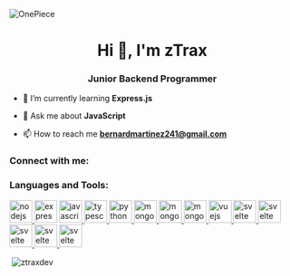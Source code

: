 ![OnePiece]([https://github.com/SrEvelio/SrEvelio/blob/main/assets/onepiece.gif](https://camo.githubusercontent.com/56362def1bbc81d47e30e00d1f680d6698e05f1175c47957ef4a058ff3a840d5/6874747073Cp1fc32fKnTdtHSeWvp2ySXWTADCpgQUx5742f77702d636f6e74656e742f75706c6f6164732f32303Cp1fc32fKnTDuNN5vGcXnSSehgS2qhkbFqbURhC8V5fBf706d656e742d466561Knu5Xyn2EDmKiscsQ9Hf4LPWKtcPjpxQzc26CxTtPFuQMNfm2RfEHfK96f6e732e676966))
<h1 align="center">Hi 👋, I'm zTrax</h1>
<h3 align="center">Junior Backend Programmer</h3>

- 🌱 I’m currently learning **Express.js**

- 💬 Ask me about **JavaScript**

- 📫 How to reach me **bernardmartinez241@gmail.com**

<h3 align="left">Connect with me:</h3>
<p align="left">
</p>

<h3 align="left">Languages and Tools:</h3>
<p align="left"> <a href="https://nodejs.org" target="_blank" rel="noreferrer"> <img src="https://skillicons.dev/icons?i=nodejs" alt="nodejs" width="40" height="40"/>
<a href="https://expressjs.com" target="_blank" rel="noreferrer"> <img src="https://skillicons.dev/icons?i=express" alt="express" width="40" height="40"/></a> <a href="https://developer.mozilla.org/en-US/docs/Web/JavaScript" target="_blank" rel="noreferrer"> <img src="https://skillicons.dev/icons?i=js" alt="javascript" width="40" height="40"/> </a> <a href="https://www.typescriptlang.org/" target="_blank" rel="noreferrer"> <img src="https://skillicons.dev/icons?i=ts" alt="typescript" width="40" height="40"/> </a> <a href="https://www.python.org" target="_blank" rel="noreferrer"> <img src="https://skillicons.dev/icons?i=python" alt="python" width="40" height="40"/> </a> <a href="https://www.mongodb.com/" target="_blank" rel="noreferrer"> <img src="https://skillicons.dev/icons?i=mongodb" alt="mongodb" width="40" height="40"/> </a> <a href="https://www.mysql.com" target="_blank" rel="noreferrer"> <img src="https://skillicons.dev/icons?i=mysql" alt="mongodb" width="40" height="40"/> </a> <a href="https://sequelize.org" target="_blank" rel="noreferrer"> <img src="https://skillicons.dev/icons?i=sequelize" alt="mongodb" width="40" height="40"/> </a> <a href="https://vuejs.org" target="_blank" rel="noreferrer"> <img src="https://skillicons.dev/icons?i=vue" alt="vuejs"          width="40" height="40"/> </a> <a href="https://svelte.dev" target="_blank" rel="noreferrer"> <img src="https://skillicons.dev/icons?i=svelte" alt="svelte"          width="40" height="40"/> </a> <a href="https://tailwindcss.com" target="_blank" rel="noreferrer"> <img src="https://skillicons.dev/icons?i=tailwind" alt="svelte"          width="40" height="40"/> </a> <a href="https://getbootstrap.com" target="_blank" rel="noreferrer"> <img src="https://skillicons.dev/icons?i=bootstrap" alt="svelte"          width="40" height="40"/> </a> <a href="https://www.postman.com" target="_blank" rel="noreferrer"> <img src="https://skillicons.dev/icons?i=postman" alt="svelte"          width="40" height="40"/> </a> <a href="https://code.visualstudio.com" target="_blank" rel="noreferrer"> <img src="https://skillicons.dev/icons?i=vscode" alt="svelte"          width="40" height="40"/> </a> </p>

<p>&nbsp;<img align="center" src="https://github-readme-stats.vercel.app/api?username=ztraxdev&show_icons=true&theme=dark&locale=en" alt="ztraxdev" /></p>

<!---
zTraxDev/zTraxDev is a ✨ special ✨ repository because its `README.md` (this file) appears on your GitHub profile.
You can click the Preview link to take a look at your changes.
--->
